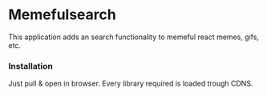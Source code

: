 # Memefulsearch
This application adds an search functionality to memeful react memes, gifs, etc.

### Installation
Just pull & open in browser. Every library required is loaded trough CDNS.